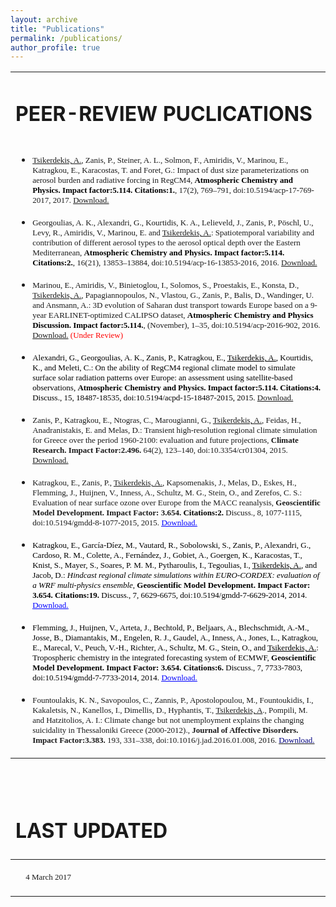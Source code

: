 ```yaml
---
layout: archive
title: "Publications"
permalink: /publications/
author_profile: true
---
```


<table cellpadding="7" cellspacing="0" width="669">
	<tbody>
		<tr>
			<td valign="top" width="655">
				<h1>
					PEER-REVIEW PUCLICATIONS</h1>
			</td>
		</tr>
		<tr>
			<td valign="top" width="655">
				<ul>
					<li>
						<p lang="en-US">
							<font face="cmr10"><font size="2"><u>Tsikerdekis, A.</u>, Zanis, P., Steiner, A. L., Solmon, F., Amiridis, V., Marinou, E., Katragkou, E., Karacostas, T. and Foret, G.: Impact of dust size parameterizations on aerosol burden and radiative forcing in RegCM4, <font color="#000000"><b>Atmos</b></font><font color="#000000"><b>pheric</b></font><font color="#000000"><b> Chem</b></font><font color="#000000"><b>istry and</b></font><font color="#000000"><b> Phys</b></font><font color="#000000"><b>ics</b></font><font color="#000000"><b>. </b></font><font color="#000000"><b>Impact factor:5.</b></font><font color="#000000"><b>114</b></font><font color="#000000"><b>. </b></font><font color="#000000"><b>Citations:</b></font><font color="#000000"><b>1</b></font><font color="#000000"><b>.</b></font>, 17(2), 769–791, doi:10.5194/acp-17-769-2017, 2017. <a href="http://www.atmos-chem-phys.net/17/769/2017/">Download.</a></font></font></p>
					</li>
					<li>
						<p lang="en-US">
							<font face="cmr10"><font size="2">Georgoulias, A. K., Alexandri, G., Kourtidis, K. A., Lelieveld, J., Zanis, P., Pöschl, U., Levy, R., Amiridis, V., Marinou, E. and <u>Tsikerdekis, A.</u>: Spatiotemporal variability and contribution of different aerosol types to the aerosol optical depth over the Eastern Mediterranean, <font color="#000000"><b>Atmos</b></font><font color="#000000"><b>pheric</b></font><font color="#000000"><b> Chem</b></font><font color="#000000"><b>istry and</b></font><font color="#000000"><b> Phys</b></font><font color="#000000"><b>ics</b></font><font color="#000000"><b>. </b></font><font color="#000000"><b>Impact factor:5.</b></font><font color="#000000"><b>114</b></font><font color="#000000"><b>. </b></font><font color="#000000"><b>Citations:</b></font><font color="#000000"><b>2</b></font><font color="#000000"><b>.</b></font>, 16(21), 13853–13884, doi:10.5194/acp-16-13853-2016, 2016. <a href="http://www.atmos-chem-phys.net/16/13853/2016/">Download.</a></font></font></p>
					</li>
					<li>
						<p lang="en-US">
							<font face="cmr10"><font size="2">Marinou, E., Amiridis, V., Binietoglou, I., Solomos, S., Proestakis, E., Konsta, D., <u>Tsikerdekis, A.</u>, Papagiannopoulos, N., Vlastou, G., Zanis, P., Balis, D., Wandinger, U. and Ansmann, A.: 3D evolution of Saharan dust transport towards Europe based on a 9-year EARLINET-optimized CALIPSO dataset, <font color="#000000"><b>Atmos</b></font><font color="#000000"><b>pheric</b></font><font color="#000000"><b> Chem</b></font><font color="#000000"><b>istry and</b></font><font color="#000000"><b> Phys</b></font><font color="#000000"><b>ics </b></font><font color="#000000"><b>Discussion</b></font><font color="#000000"><b>. </b></font><font color="#000000"><b>Impact factor:5.</b></font><font color="#000000"><b>114</b></font><font color="#000000"><b>.</b></font>, (November), 1–35, doi:10.5194/acp-2016-902, 2016. <a href="http://www.atmos-chem-phys-discuss.net/acp-2016-902/">Download.</a> <font color="#ff0000">(</font><font color="#ff0000">Under Review</font><font color="#ff0000">)</font></font></font></p>
					</li>
					<li>
						<p>
							<font face="cmr10"><font size="2"><font color="#000000"><font face="cmr10">Alexandri, G., Georgoulias, A. K., Zanis, P., Katragkou, E., </font></font><font color="#000000"><font face="cmr10"><u>Tsikerdekis, A.</u></font></font><font color="#000000"><font face="cmr10">, Kourtidis, K., and Meleti, C.: On the ability of RegCM4 regional climate model to simulate surface solar radiation patterns over Europe: an assessment using satellite-based observations, </font></font><font color="#000000"><font face="cmr10"><b>Atmos</b></font></font><font color="#000000"><font face="cmr10"><b>pheric</b></font></font><font color="#000000"><font face="cmr10"><b> Chem</b></font></font><font color="#000000"><font face="cmr10"><b>istry and</b></font></font><font color="#000000"><font face="cmr10"><b> Phys</b></font></font><font color="#000000"><font face="cmr10"><b>ics</b></font></font><font color="#000000"><font face="cmr10"><b>. </b></font></font><font color="#000000"><font face="cmr10"><b>Impact factor:5.</b></font></font><font color="#000000"><font face="cmr10"><b>114</b></font></font><font color="#000000"><font face="cmr10"><b>. </b></font></font><font color="#000000"><font face="cmr10"><b>Citations:</b></font></font><font color="#000000"><font face="cmr10"><b>4</b></font></font><font color="#000000"><font face="cmr10"><b>.</b></font></font><font color="#000000"><font face="cmr10"> Discuss., 15, 18487-18535, doi:10.5194/acpd-15-18487-2015, 2015. </font></font><a href="http://www.atmos-chem-phys.net/15/13195/2015/"><font face="cmr10">Download.</font></a></font></font></p>
					</li>
					<li>
						<p lang="en-US">
							<a name="__DdeLink__1526_562897481"></a> <font face="cmr10"><font size="2">Zanis, P., Katragkou, E., Ntogras, C., Marougianni, G., <u>Tsikerdekis, A.</u>, Feidas, H., Anadranistakis, E. and Melas, D.: Transient high-resolution regional climate simulation for Greece over the period 1960-2100: evaluation and future projections, <b>Clim</b><b>ate</b><b> Res</b><b>earch</b><b>. </b><b>Impact Factor:2.496.</b><font color="#000000"><b> </b></font>64(2), 123–140, doi:10.3354/cr01304, 2015. <a href="http://www.int-res.com/abstracts/cr/v64/n2/p123-140/">Download.</a></font></font></p>
					</li>
					<li>
						<p>
							<font face="cmr10"><font size="2"><font face="cmr10">Katragkou, E., Zanis, P., </font><font face="cmr10"><u>Tsikerdekis, A.</u></font><font face="cmr10">, Kapsomenakis, J., Melas, D., Eskes, H., Flemming, J., Huijnen, V., Inness, A., Schultz, M. G., Stein, O., and Zerefos, C. S.: Evaluation of near surface ozone over Europe from the MACC reanalysis, </font><font face="cmr10"><b>Geosci</b></font><font face="cmr10"><b>entific M</b></font><font face="cmr10"><b>odel Dev</b></font><font face="cmr10"><b>elopment. Impact Factor: 3.654. </b></font><font color="#000000"><font face="cmr10"><b> </b></font></font><font color="#000000"><font face="cmr10"><b>Citations:</b></font></font><font color="#000000"><font face="cmr10"><b>2</b></font></font><font color="#000000"><font face="cmr10"><b>. </b></font></font><font face="cmr10">Discuss., 8, 1077-1115, doi:10.5194/gmdd-8-1077-2015, 2015.</font><font color="#ff0000"><font face="cmr10"> </font></font><a href="http://www.geosci-model-dev.net/8/2299/2015/"><font color="#0000ff"><font face="cmr10"><u>Download.</u></font></font></a></font></font></p>
					</li>
					<li>
						<p>
							<font face="cmr10"><font size="2"><font color="#000000"><font face="cmr10">Katragkou, E., García-Díez, M., Vautard, R., Sobolowski, S., Zanis, P., Alexandri, G., Cardoso, R. M., Colette, A., Fernández, J., Gobiet, A., Goergen, K., Karacostas, T., Knist, S., Mayer, S., Soares, P. M. M., Pytharoulis, I., Tegoulias, I., </font></font><font color="#000000"><font face="cmr10"><u>Tsikerdekis, A.</u></font></font><font color="#000000"><font face="cmr10">, and Jacob, D.: </font></font><font color="#000000"><font face="cmr10"><i>Hindcast regional climate simulations within EURO-CORDEX: evaluation of a WRF multi-physics ensemble</i></font></font><font color="#000000"><font face="cmr10">, </font></font><font color="#000000"><font face="cmr10"><b>Geosci</b></font></font><font color="#000000"><font face="cmr10"><b>entific M</b></font></font><font color="#000000"><font face="cmr10"><b>odel Dev</b></font></font><font color="#000000"><font face="cmr10"><b>elopment. Impact Factor: 3.654. </b></font></font><font color="#000000"><font face="cmr10"><b> </b></font></font><font color="#000000"><font face="cmr10"><b>Citations:</b></font></font><font color="#000000"><font face="cmr10"><b>19</b></font></font><font color="#000000"><font face="cmr10"><b>.</b></font></font><font color="#000000"><font face="cmr10"> Discuss., 7, 6629-6675, doi:10.5194/gmdd-7-6629-2014, 2014.</font></font><font color="#ff0000"><font face="cmr10"> </font></font><a href="http://www.geosci-model-dev.net/8/603/2015/gmd-8-603-2015.html"><font color="#0000ff"><font face="cmr10"><u>Download.</u></font></font></a></font></font></p>
					</li>
					<li>
						<p>
							<font face="cmr10"><font size="2"><font color="#000000"><font face="cmr10">Flemming, J., Huijnen, V., Arteta, J., Bechtold, P., Beljaars, A., Blechschmidt, A.-M., Josse, B., Diamantakis, M., Engelen, R. J., Gaudel, A., Inness, A., Jones, L., Katragkou, E., Marecal, V., Peuch, V.-H., Richter, A., Schultz, M. G., Stein, O., and </font></font><font color="#000000"><font face="cmr10"><u>Tsikerdekis, A.</u></font></font><font color="#000000"><font face="cmr10">: Tropospheric chemistry in the integrated forecasting system of ECMWF, </font></font><font color="#000000"><font face="cmr10"><b>Geosci</b></font></font><font color="#000000"><font face="cmr10"><b>entific M</b></font></font><font color="#000000"><font face="cmr10"><b>odel Dev</b></font></font><font color="#000000"><font face="cmr10"><b>elopment. Impact Factor: 3.654. </b></font></font><font color="#000000"><font face="cmr10"><b> </b></font></font><font color="#000000"><font face="cmr10"><b>Citations:</b></font></font><font color="#000000"><font face="cmr10"><b>6</b></font></font><font color="#000000"><font face="cmr10"><b>. </b></font></font><font color="#000000"><font face="cmr10">Discuss., 7, 7733-7803, doi:10.5194/gmdd-7-7733-2014, 2014.</font></font><font color="#ff0000"><font face="cmr10"> </font></font><a href="http://www.geosci-model-dev.net/8/975/2015/"><font color="#0000ff"><font face="cmr10"><u>Download.</u></font></font></a></font></font></p>
					</li>
					<li>
						<p>
							<font face="cmr10"><font size="2"><font face="cmr10">Fountoulakis, K. N., Savopoulos, C., Zannis, P., Apostolopoulou, M., Fountoukidis, I., Kakaletsis, N., Kanellos, I., Dimellis, D., Hyphantis, T., </font><font face="cmr10"><u>Tsikerdekis, A</u></font><font face="cmr10">., Pompili, M. and Hatzitolios, A. I.: Climate change but not unemployment explains the changing suicidality in Thessaloniki Greece (2000-2012)., </font><font face="cmr10"><b>Journal of Affective Disorders. Impact Factor:3.383.</b></font><font face="cmr10"> 193, 331–338, doi:10.1016/j.jad.2016.01.008, 2016. </font><a href="https://www.ncbi.nlm.nih.gov/pubmed/26796233"><font color="#000080"><font face="cmr10">Download.</font></font></a></font></font></p>
					</li>
				</ul>
			</td>
		</tr>
	</tbody>
</table>

<p>
	&nbsp;</p>

<table cellpadding="7" cellspacing="0" width="669">
	<thead>
		<tr>
			<td colspan="3" width="655">
				<h1>
					LAST UPDATED</h1>
			</td>
		</tr>
	</thead>
	<tbody>
		<tr>
			<td width="135">
				<p align="center">
					<font face="cmr10"><font size="2">4 March 2017</font></font></p>
			</td>
			<td valign="top" width="3">
				<p lang="en-US">
					&nbsp;</p>
			</td>
			<td valign="top" width="489">
				&nbsp;</td>
		</tr>
	</tbody>
</table>

